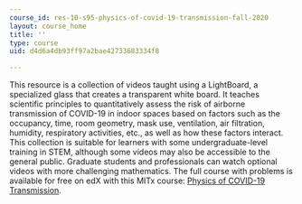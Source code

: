```yaml
---
course_id: res-10-s95-physics-of-covid-19-transmission-fall-2020
layout: course_home
title: ''
type: course
uid: d4d6a4db93ff97a2bae42733683334f8

---
```

This resource is a collection of videos taught using a LightBoard, a specialized glass that creates a transparent white board. It teaches scientific principles to quantitatively assess the risk of airborne transmission of COVID-19 in indoor spaces based on factors such as the occupancy, time, room geometry, mask use, ventilation, air filtration, humidity, respiratory activities, etc., as well as how these factors interact. This collection is suitable for learners with some undergraduate-level training in STEM, although some videos may also be accessible to the general public. Graduate students and professionals can watch optional videos with more challenging mathematics. The full course with problems is available for free on edX with this MITx course: [Physics of COVID-19 Transmission](https://www.edx.org/course/physics-of-covid-19-transmission?utm_campaign=mitx&utm_medium=partner-marketing&utm_source=social&utm_content=10.s95x-ocw).
